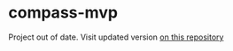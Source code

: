 # compass-mvp
Project out of date. Visit updated version [on this repository](https://github.com/catalinghita8/android-kotlin-compass)
